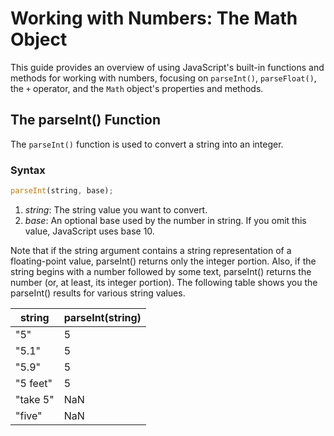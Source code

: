 # Working with Numbers: The Math Object

This guide provides an overview of using JavaScript's built-in functions and methods for working with numbers, focusing on `parseInt()`, `parseFloat()`, the `+` operator, and the `Math` object's properties and methods.

## The parseInt() Function

The `parseInt()` function is used to convert a string into an integer.

### Syntax

```javascript
parseInt(string, base);
```

1. _string_: The string value you want to convert.
2. _base_: An optional base used by the number in string. If you omit this value, JavaScript uses base 10.

Note that if the string argument contains a string representation of a floating-point value, parseInt() returns only the integer portion. Also, if the string begins with a number followed by some text, parseInt() returns the number (or, at least, its integer portion). The following table shows you the parseInt() results for various string values.

| string   | parseInt(string) |
| -------- | ---------------- |
| "5"      | 5                |
| "5.1"    | 5                |
| "5.9"    | 5                |
| "5 feet" | 5                |
| "take 5" | NaN              |
| "five"   | NaN              |
